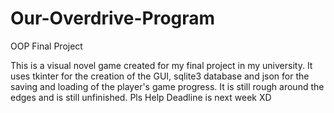 # Our-Overdrive-Program
OOP Final Project

This is a visual novel game created for my final project in my university. It uses tkinter for the creation of the GUI, sqlite3 database and json for the saving and loading of the player's game progress. It is still rough around the edges and is still unfinished. Pls Help Deadline is next week XD

